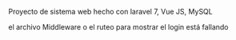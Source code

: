 Proyecto de sistema web hecho con laravel 7, Vue JS, MySQL 

el archivo Middleware o el ruteo para mostrar el login está fallando
